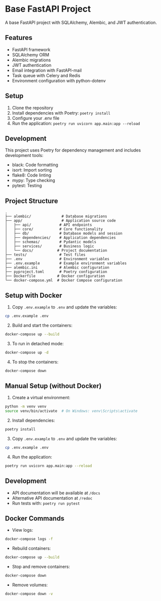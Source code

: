 # Base FastAPI Project

A base FastAPI project with SQLAlchemy, Alembic, and JWT authentication.

## Features

- FastAPI framework
- SQLAlchemy ORM
- Alembic migrations
- JWT authentication
- Email integration with FastAPI-mail
- Task queue with Celery and Redis
- Environment configuration with python-dotenv

## Setup

1. Clone the repository
2. Install dependencies with Poetry: `poetry install`
3. Configure your .env file
4. Run the application: `poetry run uvicorn app.main:app --reload`

## Development

This project uses Poetry for dependency management and includes development tools:
- black: Code formatting
- isort: Import sorting
- flake8: Code linting
- mypy: Type checking
- pytest: Testing

## Project Structure

```
.
├── alembic/              # Database migrations
├── app/                  # Application source code
│   ├── api/             # API endpoints
│   ├── core/            # Core functionality
│   ├── db/              # Database models and session
│   ├── dependencies/    # Application dependencies
│   ├── schemas/         # Pydantic models
│   ├── services/        # Business logic
│   └── docs/           # Project documentation
├── tests/               # Test files
├── .env                 # Environment variables
├── .env.example         # Example environment variables
├── alembic.ini          # Alembic configuration
├── pyproject.toml       # Poetry configuration
├── Dockerfile          # Docker configuration
└── docker-compose.yml  # Docker Compose configuration
```

## Setup with Docker

1. Copy `.env.example` to `.env` and update the variables:
```bash
cp .env.example .env
```

2. Build and start the containers:
```bash
docker-compose up --build
```

3. To run in detached mode:
```bash
docker-compose up -d
```

4. To stop the containers:
```bash
docker-compose down
```

## Manual Setup (without Docker)

1. Create a virtual environment:
```bash
python -m venv venv
source venv/bin/activate  # On Windows: venv\Scripts\activate
```

2. Install dependencies:
```bash
poetry install
```

3. Copy `.env.example` to `.env` and update the variables:
```bash
cp .env.example .env
```

4. Run the application:
```bash
poetry run uvicorn app.main:app --reload
```

## Development

- API documentation will be available at `/docs`
- Alternative API documentation at `/redoc`
- Run tests with: `poetry run pytest`

## Docker Commands

- View logs:
```bash
docker-compose logs -f
```

- Rebuild containers:
```bash
docker-compose up --build
```

- Stop and remove containers:
```bash
docker-compose down
```

- Remove volumes:
```bash
docker-compose down -v
``` 